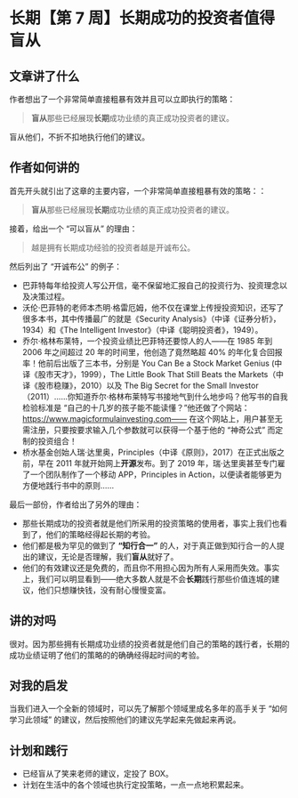 # 长期【第 7 周】长期成功的投资者值得盲从

## 文章讲了什么

作者想出了一个非常简单直接粗暴有效并且可以立即执行的策略：

> **盲从**那些已经展现**长期**成功业绩的真正成功投资者的建议。

盲从他们，不折不扣地执行他们的建议。

## 作者如何讲的

首先开头就引出了这章的主要内容，一个非常简单直接粗暴有效的策略：：

> **盲从**那些已经展现**长期**成功业绩的真正成功投资者的建议。

接着，给出一个 “可以盲从” 的理由：

> 越是拥有长期成功经验的投资者越是开诚布公。

然后列出了 “开诚布公” 的例子：

- 巴菲特每年给投资人写公开信，毫不保留地汇报自己的投资行为、投资理念以及决策过程。
- 沃伦·巴菲特的老师本杰明·格雷厄姆，他不仅在课堂上传授投资知识，还写了很多本书，其中传播最广的就是《Security Analysis》（中译《证券分析》，1934）和《The Intelligent Investor》（中译《聪明投资者》，1949）。
- 乔尔·格林布莱特，一个投资业绩比巴菲特还要惊人的人——在 1985 年到 2006 年之间超过 20 年的时间里，他创造了竟然略超 40% 的年化复合回报率！他前后出版了三本书，分别是 You Can Be a Stock Market Genius (中译《股市天才》，1999），The Little Book That Still Beats the Markets（中译《股市稳赚》，2010）以及 The Big Secret for the Small Investor（2011）......你知道乔尔·格林布莱特写书接地气到什么地步吗？他写书的自我检验标准是 “自己的十几岁的孩子能不能读懂？”他还做了个网站：https://www.magicformulainvesting.com—— 在这个网站上，用户甚至无需注册，只要按要求输入几个参数就可以获得一个基于他的 “神奇公式” 而定制的投资组合！
- 桥水基金创始人瑞·达里奥，Principles（中译《原则》，2017）在正式出版之前，早在 2011 年就开始网上**开源**发布。到了 2019 年，瑞·达里奥甚至专门雇了一个团队制作了一个移动 APP，Principles in Action，以便读者能够更为方便地践行书中的原则……

最后一部份，作者给出了另外的理由：

- 那些长期成功的投资者就是他们所采用的投资策略的使用者，事实上我们也看到了，他们的策略经得起长期的考验。
- 他们都是极为罕见的做到了 **“知行合一”** 的人，对于真正做到知行合一的人提出的建议，无论是否理解，我们**盲从**就好了。
- 他们的有效建议还是免费的，而且你不用担心因为所有人采用而失效。事实上，我们可以明显看到——绝大多数人就是不会**长期**践行那些价值连城的建议，他们只想赚快钱，没有耐心慢慢变富。

## 讲的对吗

很对。因为那些拥有长期成功业绩的投资者就是他们自己的策略的践行者，长期的成功业绩证明了他们的策略的的确确经得起时间的考验。

## 对我的启发

当我们进入一个全新的领域时，可以先了解那个领域里成名多年的高手关于 “如何学习此领域” 的建议，然后按照他们的建议先学起来先做起来再说。

## 计划和践行

- 已经盲从了笑来老师的建议，定投了 BOX。
- 计划在生活中的各个领域也执行定投策略，一点一点地积累起来。